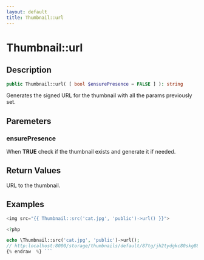 ```yaml
---
layout: default
title: Thumbnail::url
---
```


# Thumbnail::url

## Description

```php
public Thumbnail::url( [ bool $ensurePresence = FALSE ] ): string
```

Generates the signed URL for the thumbnail with all the params previously set.

## Paremeters

### ensurePresence

When **TRUE** check if the thumbnail exists and generate it if needed.


## Return Values

URL to the thumbnail.

## Examples

```php {% raw  %}
<img src="{{ Thumbnail::src('cat.jpg', 'public')->url() }}">

<?php

echo \Thumbnail::src('cat.jpg', 'public')->url();
// http:localhost:8000/storage/thumbnails/default/87tg/jh2tydgkc80skg88sokwc.jpg?p=cat.jpg&s=pd
{% endraw  %} ```
